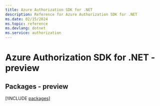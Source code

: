 ```yaml
---
title: Azure Authorization SDK for .NET
description: Reference for Azure Authorization SDK for .NET
ms.date: 02/15/2024
ms.topic: reference
ms.devlang: dotnet
ms.service: authorization
---
```

# Azure Authorization SDK for .NET - preview
## Packages - preview
[!INCLUDE [packages](authorization-index.md)]
